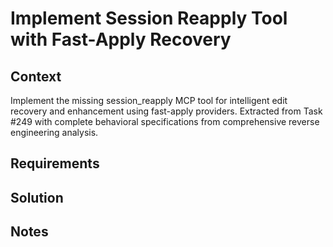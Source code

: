 # Implement Session Reapply Tool with Fast-Apply Recovery

## Context

Implement the missing session_reapply MCP tool for intelligent edit recovery and enhancement using fast-apply providers. Extracted from Task #249 with complete behavioral specifications from comprehensive reverse engineering analysis.

## Requirements

## Solution

## Notes
